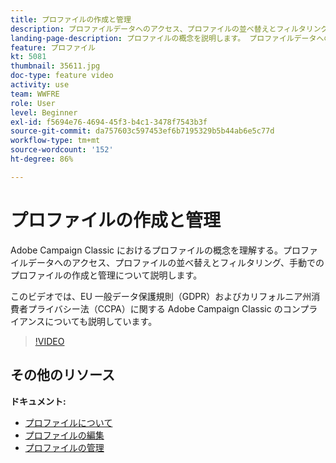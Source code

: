 ```yaml
---
title: プロファイルの作成と管理
description: プロファイルデータへのアクセス、プロファイルの並べ替えとフィルタリング、手動でのプロファイルの作成と管理について説明します。EU 一般データ保護規則（GDPR）とカリフォルニア州消費者プライバシー法（CCPA）の順守について理解します。
landing-page-description: プロファイルの概念を説明します。 プロファイルデータへのアクセス、プロファイルの並べ替えとフィルタリング、手動でのプロファイルの作成と管理について説明します。GDPR と CCPA について説明します。
feature: プロファイル
kt: 5081
thumbnail: 35611.jpg
doc-type: feature video
activity: use
team: WWFRE
role: User
level: Beginner
exl-id: f5694e76-4694-45f3-b4c1-3478f7543b3f
source-git-commit: da757603c597453ef6b7195329b5b44ab6e5c77d
workflow-type: tm+mt
source-wordcount: '152'
ht-degree: 86%

---
```


# プロファイルの作成と管理

Adobe Campaign Classic におけるプロファイルの概念を理解する。プロファイルデータへのアクセス、プロファイルの並べ替えとフィルタリング、手動でのプロファイルの作成と管理について説明します。

このビデオでは、EU 一般データ保護規則（GDPR）およびカリフォルニア州消費者プライバシー法（CCPA）に関する Adobe Campaign Classic のコンプライアンスについても説明しています。

>[!VIDEO](https://video.tv.adobe.com/v/35611?quality=12)

## その他のリソース

**ドキュメント:**

* [プロファイルについて](https://docs.adobe.com/content/help/ja-JP/campaign-classic/using/getting-started/profile-management/about-profiles.html)
* [プロファイルの編集](https://docs.adobe.com/content/help/en/campaign-classic/using/getting-started/profile-management/editing-a-profile.html)
* [プロファイルの管理](https://docs.adobe.com/content/help/en/campaign-classic/using/getting-started/profile-management/adding-profiles.html)
